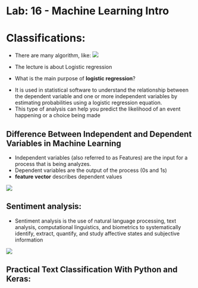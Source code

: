# Lab: 16 - Machine Learning Intro
# Classifications:
* There are many algorithm, like:
![](https://data-flair.training/blogs/wp-content/uploads/sites/2/2019/10/Machine-Learning-Classification-Algorithms.jpg)

* The lecture is about Logistic regression
* What is the main purpose of **logistic regression**?
 - It is used in statistical software to understand the relationship between the dependent variable and one or more independent variables by estimating probabilities using a logistic regression equation. 
 - This type of analysis can help you predict the likelihood of an event happening or a choice being made


## Difference Between Independent and Dependent Variables in Machine Learning
* Independent variables (also referred to as Features) are the input for a process that is being analyzes. 
* Dependent variables are the output of the process (0s and 1s)
* **feature vector** describes dependent values

![](https://i.stack.imgur.com/jCQ31.png)

## Sentiment analysis:
* Sentiment analysis is the use of natural language processing, text analysis, computational linguistics, and biometrics to systematically identify, extract, quantify, and study affective states and subjective information

![](https://d33wubrfki0l68.cloudfront.net/e57b78e974bc47b52aedaf7e315174968f4c3c36/b6241/static/348bb1d70089176ca2f61ea402094382/50bf7/main.png)



## Practical Text Classification With Python and Keras:

